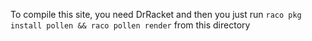 To compile this site, you need DrRacket and then you just run `raco pkg install pollen && raco pollen render` from this directory
